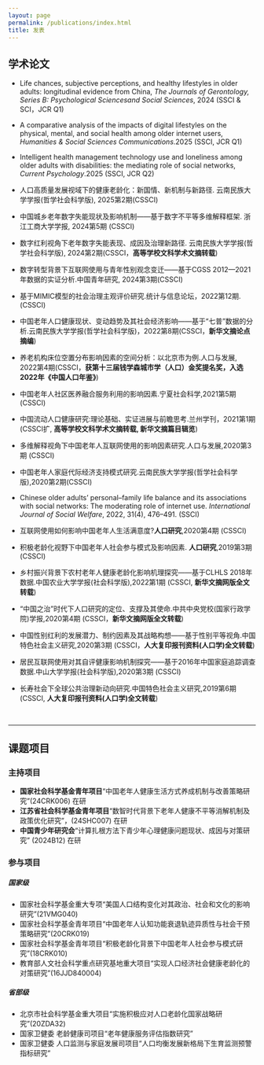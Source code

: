 ```yaml
---
layout: page
permalink: /publications/index.html
title: 发表
---
```


## **学术论文**
- Life chances, subjective perceptions, and healthy lifestyles in older adults: longitudinal evidence from China, *The Journals of Gerontology, Series B: Psychological Sciencesand Social Sciences*, 2024 (SSCI & SCI，JCR Q1)
- A comparative analysis of the impacts of digital lifestyles on the physical, mental, and social health among older internet users, *Humanities & Social Sciences Communications*.2025 (SSCI, JCR Q1)
- Intelligent health management technology use and loneliness among older adults with disabilities: the mediating role of social networks, *Current Psychology*.2025 (SSCI, JCR Q2)
- 人口高质量发展视域下的健康老龄化：新国情、新机制与新路径. 云南民族大学学报(哲学社会科学版), 2025第2期(CSSCI)
- 中国城乡老年数字失能现状及影响机制——基于数字不平等多维解释框架. 浙江工商大学学报, 2024第5期 (CSSCI)
- 数字红利视角下老年数字失能表现、成因及治理新路径. 云南民族大学学报(哲学社会科学版), 2024第2期(CSSCI，**高等学校文科学术文摘转载**)
- 数字转型背景下互联网使用与青年性别观念变迁——基于CGSS 2012—2021年数据的实证分析.中国青年研究, 2024第3期(CSSCI)
- 基于MIMIC模型的社会治理主观评价研究.统计与信息论坛，2022第12期. (CSSCI)
- 中国老年人口健康现状、变动趋势及其社会经济影响——基于“七普”数据的分析.云南民族大学学报(哲学社会科学版)，2022第8期(CSSCI，**新华文摘论点摘编**) 
- 养老机构床位空置分布影响因素的空间分析：以北京市为例.人口与发展, 2022第4期(CSSCI，**获第十三届钱学森城市学（人口）金奖提名奖，入选2022年《中国人口年鉴》**) 
- 中国老年人社区医养融合服务利用的影响因素.宁夏社会科学,2021第5期 (CSSCI) 
- 中国流动人口健康研究:理论基础、实证进展与前瞻思考.兰州学刊，2021第1期 (CSSCI扩, **高等学校文科学术文摘转载, 新华文摘篇目辑览**) 
- 多维解释视角下中国老年人互联网使用的影响因素研究.人口与发展,2020第3期 (CSSCI) 
- 中国老年人家庭代际经济支持模式研究.云南民族大学学报(哲学社会科学版),2020第2期(CSSCI) 
- Chinese older adults’ personal–family life balance and its associations with social networks: The moderating role of internet use. *International Journal of Social Welfare*, 2022, 31(4), 476–491. (SSCI)
- 互联网使用如何影响中国老年人生活满意度?**人口研究**,2020第4期 (CSSCI)   
- 积极老龄化视野下中国老年人社会参与模式及影响因素. **人口研究**,2019第3期(CSSCI) 
- 乡村振兴背景下农村老年人健康老龄化影响机理探究——基于CLHLS 2018年数据.中国农业大学学报(社会科学版),2022第1期 (CSSCI, **新华文摘网版全文转载**) 
- “中国之治”时代下人口研究的定位、支撑及其使命.中共中央党校(国家行政学院)学报,2020第4期 (CSSCI，**新华文摘网版全文转载**) 
- 中国性别红利的发展潜力、制约因素及其战略构想——基于性别平等视角.中国特色社会主义研究,2020第3期 (CSSCI，**人大复印报刊资料(人口学)全文转载**) 
- 居民互联网使用对其自评健康影响机制探究——基于2016年中国家庭追踪调查数据.中山大学学报(社会科学版),2020第3期 (CSSCI) 
- 长寿社会下全球公共治理新动向研究.中国特色社会主义研究,2019第6期 (CSSCI, **人大复印报刊资料(人口学)全文转载**) 

  <br>

---

## **课题项目**
### 主持项目 

- **国家社会科学基金青年项目**“中国老年人健康生活方式养成机制与改善策略研究”(24CRK006) 在研
- **江苏省社会科学基金青年项目**“数智时代背景下老年人健康不平等消解机制及政策优化研究”，(24SHC007)  在研
- **中国青少年研究会**“计算扎根方法下青少年心理健康问题现状、成因与对策研究” (2024B12)  在研

### 参与项目 
##### 国家级
- 国家社会科学基金重大专项“美国人口结构变化对其政治、社会和文化的影响研究”(21VMG040)                                                 
- 国家社会科学基金青年项目“中国老年人认知功能衰退轨迹异质性与社会干预策略研究”(20CRK019) 
- 国家社会科学基金青年项目“积极老龄化背景下中国老年人社会参与模式研究”(18CRK010)  
- 教育部人文社会科学重点研究基地重大项目“实现人口经济社会健康老龄化的对策研究”(16JJD840004) 

#####  省部级
- 北京市社会科学基金重大项目“实施积极应对人口老龄化国家战略研究”(20ZDA32) 
- 国家卫健委 老龄健康司项目“老年健康服务评估指数研究”
- 国家卫健委 人口监测与家庭发展司项目“人口均衡发展新格局下生育监测预警指标研究”
  <br>
